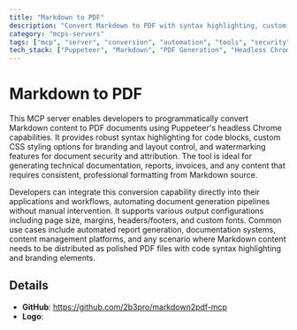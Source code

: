 ```yaml
---
title: "Markdown to PDF"
description: "Convert Markdown to PDF with syntax highlighting, custom styling, and watermarking for professional document generation."
category: "mcps-servers"
tags: ["mcp", "server", "conversion", "automation", "tools", "security"]
tech_stack: ["Puppeteer", "Markdown", "PDF Generation", "Headless Chrome", "Document Processing"]
---
```


# Markdown to PDF

This MCP server enables developers to programmatically convert Markdown content to PDF documents using Puppeteer's headless Chrome capabilities. It provides robust syntax highlighting for code blocks, custom CSS styling options for branding and layout control, and watermarking features for document security and attribution. The tool is ideal for generating technical documentation, reports, invoices, and any content that requires consistent, professional formatting from Markdown source.

Developers can integrate this conversion capability directly into their applications and workflows, automating document generation pipelines without manual intervention. It supports various output configurations including page size, margins, headers/footers, and custom fonts. Common use cases include automated report generation, documentation systems, content management platforms, and any scenario where Markdown content needs to be distributed as polished PDF files with code syntax highlighting and branding elements.

## Details

- **GitHub**: https://github.com/2b3pro/markdown2pdf-mcp
- **Logo**: 

